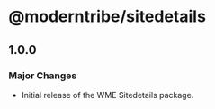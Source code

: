 # @moderntribe/sitedetails

## 1.0.0

### Major Changes

- Initial release of the WME Sitedetails package.
